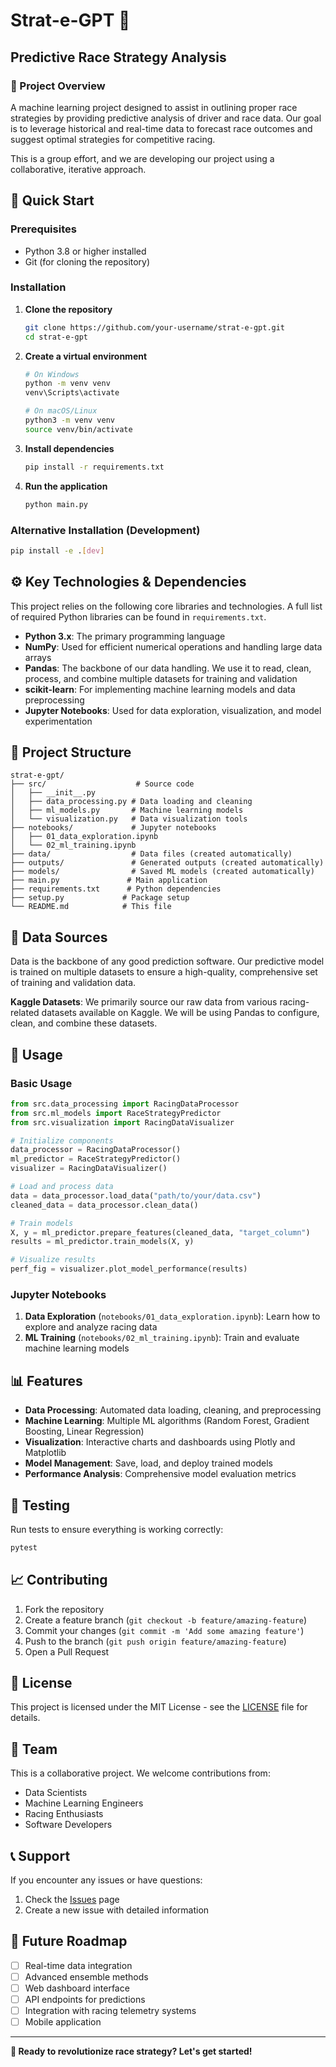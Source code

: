# Strat-e-GPT 🏁

## Predictive Race Strategy Analysis
### 🏁 Project Overview
A machine learning project designed to assist in outlining proper race strategies by providing predictive analysis of driver and race data. Our goal is to leverage historical and real-time data to forecast race outcomes and suggest optimal strategies for competitive racing.

This is a group effort, and we are developing our project using a collaborative, iterative approach.

## 🚀 Quick Start

### Prerequisites
* Python 3.8 or higher installed
* Git (for cloning the repository)

### Installation

1. **Clone the repository**
   ```bash
   git clone https://github.com/your-username/strat-e-gpt.git
   cd strat-e-gpt
   ```

2. **Create a virtual environment**
   ```bash
   # On Windows
   python -m venv venv
   venv\Scripts\activate
   
   # On macOS/Linux
   python3 -m venv venv
   source venv/bin/activate
   ```

3. **Install dependencies**
   ```bash
   pip install -r requirements.txt
   ```

4. **Run the application**
   ```bash
   python main.py
   ```

### Alternative Installation (Development)
```bash
pip install -e .[dev]
```

## ⚙️ Key Technologies & Dependencies

This project relies on the following core libraries and technologies. A full list of required Python libraries can be found in `requirements.txt`.

* **Python 3.x**: The primary programming language
* **NumPy**: Used for efficient numerical operations and handling large data arrays
* **Pandas**: The backbone of our data handling. We use it to read, clean, process, and combine multiple datasets for training and validation
* **scikit-learn**: For implementing machine learning models and data preprocessing
* **Jupyter Notebooks**: Used for data exploration, visualization, and model experimentation

## 📁 Project Structure

```
strat-e-gpt/
├── src/                    # Source code
│   ├── __init__.py
│   ├── data_processing.py # Data loading and cleaning
│   ├── ml_models.py       # Machine learning models
│   └── visualization.py   # Data visualization tools
├── notebooks/             # Jupyter notebooks
│   ├── 01_data_exploration.ipynb
│   └── 02_ml_training.ipynb
├── data/                  # Data files (created automatically)
├── outputs/               # Generated outputs (created automatically)
├── models/                # Saved ML models (created automatically)
├── main.py               # Main application
├── requirements.txt      # Python dependencies
├── setup.py             # Package setup
└── README.md            # This file
```

## 💾 Data Sources

Data is the backbone of any good prediction software. Our predictive model is trained on multiple datasets to ensure a high-quality, comprehensive set of training and validation data.

**Kaggle Datasets**: We primarily source our raw data from various racing-related datasets available on Kaggle. We will be using Pandas to configure, clean, and combine these datasets.

## 🔧 Usage

### Basic Usage
```python
from src.data_processing import RacingDataProcessor
from src.ml_models import RaceStrategyPredictor
from src.visualization import RacingDataVisualizer

# Initialize components
data_processor = RacingDataProcessor()
ml_predictor = RaceStrategyPredictor()
visualizer = RacingDataVisualizer()

# Load and process data
data = data_processor.load_data("path/to/your/data.csv")
cleaned_data = data_processor.clean_data()

# Train models
X, y = ml_predictor.prepare_features(cleaned_data, "target_column")
results = ml_predictor.train_models(X, y)

# Visualize results
perf_fig = visualizer.plot_model_performance(results)
```

### Jupyter Notebooks
1. **Data Exploration** (`notebooks/01_data_exploration.ipynb`): Learn how to explore and analyze racing data
2. **ML Training** (`notebooks/02_ml_training.ipynb`): Train and evaluate machine learning models

## 📊 Features

- **Data Processing**: Automated data loading, cleaning, and preprocessing
- **Machine Learning**: Multiple ML algorithms (Random Forest, Gradient Boosting, Linear Regression)
- **Visualization**: Interactive charts and dashboards using Plotly and Matplotlib
- **Model Management**: Save, load, and deploy trained models
- **Performance Analysis**: Comprehensive model evaluation metrics

## 🧪 Testing

Run tests to ensure everything is working correctly:
```bash
pytest
```

## 📈 Contributing

1. Fork the repository
2. Create a feature branch (`git checkout -b feature/amazing-feature`)
3. Commit your changes (`git commit -m 'Add some amazing feature'`)
4. Push to the branch (`git push origin feature/amazing-feature`)
5. Open a Pull Request

## 📝 License

This project is licensed under the MIT License - see the [LICENSE](LICENSE) file for details.

## 🤝 Team

This is a collaborative project. We welcome contributions from:
- Data Scientists
- Machine Learning Engineers
- Racing Enthusiasts
- Software Developers

## 📞 Support

If you encounter any issues or have questions:
1. Check the [Issues](https://github.com/szy-cmd/strat-e-gpt/issues) page
2. Create a new issue with detailed information


## 🔮 Future Roadmap

- [ ] Real-time data integration
- [ ] Advanced ensemble methods
- [ ] Web dashboard interface
- [ ] API endpoints for predictions
- [ ] Integration with racing telemetry systems
- [ ] Mobile application

---

**🏁 Ready to revolutionize race strategy? Let's get started!**

